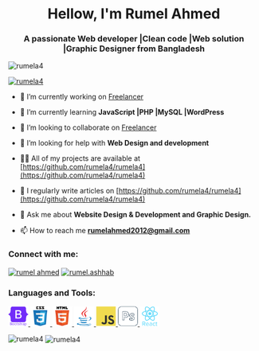 <h1 align="center">Hellow, I'm Rumel Ahmed</h1>
<h3 align="center">A passionate Web developer |Clean code |Web solution |Graphic Designer from Bangladesh</h3>

<p align="left"> <img src="https://komarev.com/ghpvc/?username=rumela4&label=Profile%20views&color=0e75b6&style=flat" alt="rumela4" /> </p>

<p align="left"> <a href="https://github.com/ryo-ma/github-profile-trophy"><img src="https://github-profile-trophy.vercel.app/?username=rumela4" alt="rumela4" /></a> </p>

- 🔭 I’m currently working on [Freelancer](https://www.freelancer.com/u/rumela4)

- 🌱 I’m currently learning **JavaScript |PHP |MySQL |WordPress**

- 👯 I’m looking to collaborate on [Freelancer](https://www.freelancer.com/u/rumela4)

- 🤝 I’m looking for help with **Web Design and development**

- 👨‍💻 All of my projects are available at [https://github.com/rumela4/rumela4](https://github.com/rumela4/rumela4)

- 📝 I regularly write articles on [https://github.com/rumela4/rumela4](https://github.com/rumela4/rumela4)

- 💬 Ask me about **Website Design & Development and Graphic Design.**

- 📫 How to reach me **rumelahmed2012@gmail.com**

<h3 align="left">Connect with me:</h3>
<p align="left">
<a href="https://linkedin.com/in/rumel ahmed" target="blank"><img align="center" src="https://raw.githubusercontent.com/rahuldkjain/github-profile-readme-generator/master/src/images/icons/Social/linked-in-alt.svg" alt="rumel ahmed" height="30" width="40" /></a>
<a href="https://fb.com/rumel.ashhab" target="blank"><img align="center" src="https://raw.githubusercontent.com/rahuldkjain/github-profile-readme-generator/master/src/images/icons/Social/facebook.svg" alt="rumel.ashhab" height="30" width="40" /></a>
</p>

<h3 align="left">Languages and Tools:</h3>
<p align="left"> <a href="https://getbootstrap.com" target="_blank" rel="noreferrer"> <img src="https://raw.githubusercontent.com/devicons/devicon/master/icons/bootstrap/bootstrap-plain-wordmark.svg" alt="bootstrap" width="40" height="40"/> </a> <a href="https://www.w3schools.com/css/" target="_blank" rel="noreferrer"> <img src="https://raw.githubusercontent.com/devicons/devicon/master/icons/css3/css3-original-wordmark.svg" alt="css3" width="40" height="40"/> </a> <a href="https://www.w3.org/html/" target="_blank" rel="noreferrer"> <img src="https://raw.githubusercontent.com/devicons/devicon/master/icons/html5/html5-original-wordmark.svg" alt="html5" width="40" height="40"/> </a> <a href="https://www.java.com" target="_blank" rel="noreferrer"> <img src="https://raw.githubusercontent.com/devicons/devicon/master/icons/java/java-original.svg" alt="java" width="40" height="40"/> </a> <a href="https://developer.mozilla.org/en-US/docs/Web/JavaScript" target="_blank" rel="noreferrer"> <img src="https://raw.githubusercontent.com/devicons/devicon/master/icons/javascript/javascript-original.svg" alt="javascript" width="40" height="40"/> </a> <a href="https://www.photoshop.com/en" target="_blank" rel="noreferrer"> <img src="https://raw.githubusercontent.com/devicons/devicon/master/icons/photoshop/photoshop-line.svg" alt="photoshop" width="40" height="40"/> </a> <a href="https://reactjs.org/" target="_blank" rel="noreferrer"> <img src="https://raw.githubusercontent.com/devicons/devicon/master/icons/react/react-original-wordmark.svg" alt="react" width="40" height="40"/> </a> </p>

<p><img align="left" src="https://github-readme-stats.vercel.app/api/top-langs?username=rumela4&show_icons=true&locale=en&layout=compact" alt="rumela4" /></p>

<p>&nbsp;<img align="center" src="https://github-readme-stats.vercel.app/api?username=rumela4&show_icons=true&locale=en" alt="rumela4" /></p>

